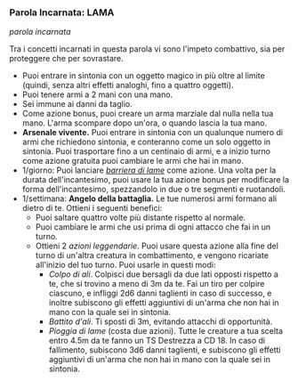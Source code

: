 ### Parola Incarnata: <span class="incarnate-word">LAMA</span>

*parola incarnata*

Tra i concetti incarnati in questa parola vi sono l'impeto combattivo, sia per proteggere che per sovrastare.

- Puoi entrare in sintonia con un oggetto magico in più oltre al limite (quindi, senza altri effetti analoghi, fino a quattro oggetti).
- Puoi tenere armi a 2 mani con una mano.
- Sei immune ai danni da taglio.
- Come azione bonus, puoi creare un arma marziale dal nulla nella tua mano. L'arma scompare dopo un'ora, o quando lascia la tua mano.
- **Arsenale vivente.** Puoi entrare in sintonia con un qualunque numero di armi che richiedono sintonia, e conteranno come un solo oggetto in sintonia. Puoi trasportare fino a un centinaio di armi, e a inizio turno come azione gratuita puoi cambiare le armi che hai in mano. 
- 1/giorno: Puoi lanciare [*barriera di lame*](https://dungeonsanddragons.fandom.com/it/wiki/Barriera_di_Lame) come azione. Una volta per la durata dell'incantesimo, puoi usare la tua azione bonus per modificare la forma dell'incantesimo, spezzandolo in due o tre segmenti e ruotandoli.
- 1/settimana: **Angelo della battaglia.** Le tue numerosi armi formano ali dietro di te. Ottieni i seguenti benefici:
    - Puoi saltare quattro volte più distante rispetto al normale.
    - Puoi cambiare le armi che usi prima di ogni attacco che fai in un turno.
    - Ottieni 2 *azioni leggendarie*. Puoi usare questa azione alla fine del turno di un'altra creatura in combattimento, e vengono ricariate all'inizio del tuo turno. Puoi usarle in questi modi:
        - *Colpo di ali*. Colpisci due bersagli da due lati opposti rispetto a te, che si trovino a meno di 3m da te. Fai un tiro per colpire ciascuno, e infliggi 2d6 danni taglienti in caso di successo, e inoltre subiscono gli effetti aggiuntivi di un'arma che non hai in mano con la quale sei in sintonia.
        - *Battito d'ali*. Ti sposti di 3m, evitando attacchi di opportunità.
        - *Pioggia di lame* (costa due azioni). Tutte le creature a tua scelta entro 4.5m da te fanno un TS Destrezza a CD 18. In caso di fallimento, subiscono 3d6 danni taglienti, e subiscono gli effetti aggiuntivi di un'arma che non hai in mano con la quale sei in sintonia.